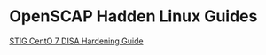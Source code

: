 # OpenSCAP Hadden Linux Guides
[STIG CentO 7 DISA Hardening Guide](centos7/docs/stig-rhel7-disa-hardening-guide.md)
